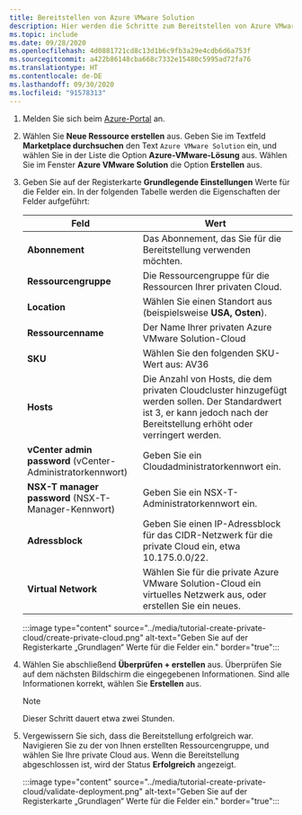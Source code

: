 ```yaml
---
title: Bereitstellen von Azure VMware Solution
description: Hier werden die Schritte zum Bereitstellen von Azure VMware Solution über das Azure-Portal erläutert.
ms.topic: include
ms.date: 09/28/2020
ms.openlocfilehash: 4d0881721cd8c13d1b6c9fb3a29e4cdb6d6a753f
ms.sourcegitcommit: a422b86148cba668c7332e15480c5995ad72fa76
ms.translationtype: HT
ms.contentlocale: de-DE
ms.lasthandoff: 09/30/2020
ms.locfileid: "91578313"
---
```

<!-- Used in deploy-azure-vmware-solution.md and tutorial-create-private-cloud.md -->

1. Melden Sie sich beim [Azure-Portal](https://portal.azure.com) an.

1. Wählen Sie **Neue Ressource erstellen** aus. Geben Sie im Textfeld **Marketplace durchsuchen** den Text `Azure VMware Solution` ein, und wählen Sie in der Liste die Option **Azure-VMware-Lösung** aus. Wählen Sie im Fenster **Azure VMware Solution** die Option **Erstellen** aus.

1. Geben Sie auf der Registerkarte **Grundlegende Einstellungen** Werte für die Felder ein. In der folgenden Tabelle werden die Eigenschaften der Felder aufgeführt:

   | Feld   | Wert  |
   | ---| --- |
   | **Abonnement** | Das Abonnement, das Sie für die Bereitstellung verwenden möchten.|
   | **Ressourcengruppe** | Die Ressourcengruppe für die Ressourcen Ihrer privaten Cloud. |
   | **Location** | Wählen Sie einen Standort aus (beispielsweise **USA, Osten**).|
   | **Ressourcenname** | Der Name Ihrer privaten Azure VMware Solution-Cloud |
   | **SKU** | Wählen Sie den folgenden SKU-Wert aus: AV36 |
   | **Hosts** | Die Anzahl von Hosts, die dem privaten Cloudcluster hinzugefügt werden sollen. Der Standardwert ist 3, er kann jedoch nach der Bereitstellung erhöht oder verringert werden.  |
   | **vCenter admin password** (vCenter-Administratorkennwort) | Geben Sie ein Cloudadministratorkennwort ein. |
   | **NSX-T manager password** (NSX-T-Manager-Kennwort) | Geben Sie ein NSX-T-Administratorkennwort ein. |
   | **Adressblock** | Geben Sie einen IP-Adressblock für das CIDR-Netzwerk für die private Cloud ein, etwa 10.175.0.0/22. |
   | **Virtual Network** | Wählen Sie für die private Azure VMware Solution-Cloud ein virtuelles Netzwerk aus, oder erstellen Sie ein neues.  |

   :::image type="content" source="../media/tutorial-create-private-cloud/create-private-cloud.png" alt-text="Geben Sie auf der Registerkarte „Grundlagen“ Werte für die Felder ein." border="true":::

1. Wählen Sie abschließend **Überprüfen + erstellen** aus. Überprüfen Sie auf dem nächsten Bildschirm die eingegebenen Informationen. Sind alle Informationen korrekt, wählen Sie **Erstellen** aus.

   > [!NOTE]
   > Dieser Schritt dauert etwa zwei Stunden. 

1. Vergewissern Sie sich, dass die Bereitstellung erfolgreich war. Navigieren Sie zu der von Ihnen erstellten Ressourcengruppe, und wählen Sie Ihre private Cloud aus.  Wenn die Bereitstellung abgeschlossen ist, wird der Status **Erfolgreich** angezeigt. 

   :::image type="content" source="../media/tutorial-create-private-cloud/validate-deployment.png" alt-text="Geben Sie auf der Registerkarte „Grundlagen“ Werte für die Felder ein." border="true":::